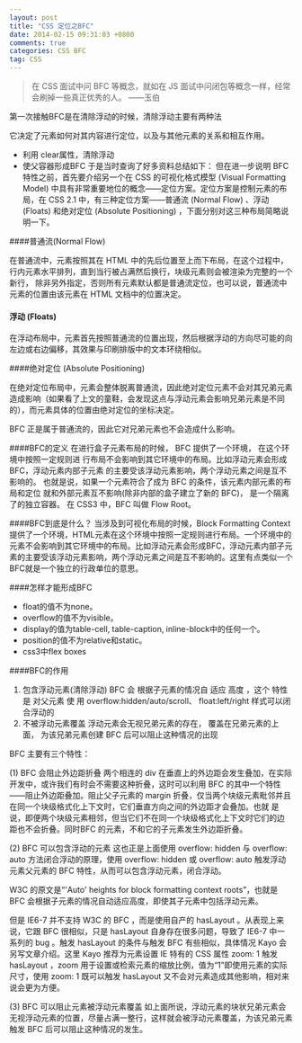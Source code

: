 ```yaml
---
layout: post
title: "CSS 定位之BFC"
date: 2014-02-15 09:31:03 +0800
comments: true
categories: CSS BFC
tag: CSS
---
```

> 在 CSS 面试中问 BFC 等概念，就如在 JS 面试中问闭包等概念一样，经常会刷掉一些真正优秀的人。 ——玉伯

第一次接触BFC是在清除浮动的时候，清除浮动主要有两种法

它决定了元素如何对其内容进行定位，以及与其他元素的关系和相互作用。
- 利用 clear属性，清除浮动
- 使父容器形成BFC
于是当时查询了好多资料总结如下：
但在进一步说明 BFC 特性之前，首先要介绍另一个在 CSS 的可视化格式模型 (Visual Formatting Model) 中具有非常重要地位的概念——定位方案。定位方案是控制元素的布局，在 CSS 2.1 中，有三种定位方案——普通流 (Normal Flow) 、浮动 (Floats) 和绝对定位 (Absolute Positioning) ，下面分别对这三种布局简略说明一下。

####普通流(Normal Flow)

在普通流中，元素按照其在 HTML 中的先后位置至上而下布局，在这个过程中，行内元素水平排列，直到当行被占满然后换行，块级元素则会被渲染为完整的一个新行， 除非另外指定，否则所有元素默认都是普通流定位，也可以说，普通流中元素的位置由该元素在 HTML 文档中的位置决定。

#### 浮动 (Floats)

在浮动布局中，元素首先按照普通流的位置出现，然后根据浮动的方向尽可能的向左边或右边偏移，其效果与印刷排版中的文本环绕相似。

####绝对定位 (Absolute Positioning)

在绝对定位布局中，元素会整体脱离普通流，因此绝对定位元素不会对其兄弟元素造成影响（如果看了上文的童鞋，会发现这点与浮动元素会影响兄弟元素是不同的），而元素具体的位置由绝对定位的坐标决定。

BFC 正是属于普通流的，因此它对兄弟元素也不会造成什么影响。

####BFC的定义
在进行盒子元素布局的时候， BFC 提供了一个环境， 在这个环境中按照一定规则进
行布局不会影响到其它环境中的布局。比如浮动元素会形成 BFC，浮动元素内部子元素
的主要受该浮动元素影响，两个浮动元素之间是互不影响的。
也就是说，如果一个元素符合了成为 BFC 的条件，该元素内部元素的布局和定位
就和外部元素互不影响(除非内部的盒子建立了新的  BFC)， 是一个隔离了的独立容器。
在  CSS3  中，BFC  叫做  Flow Root。

####BFC到底是什么？
当涉及到可视化布局的时候，Block Formatting Context提供了一个环境，HTML元素在这个环境中按照一定规则进行布局。一个环境中的元素不会影响到其它环境中的布局。比如浮动元素会形成BFC，浮动元素内部子元素的主要受该浮动元素影响，两个浮动元素之间是互不影响的。这里有点类似一个BFC就是一个独立的行政单位的意思。

####怎样才能形成BFC

- float的值不为none。
- overflow的值不为visible。
- display的值为table-cell, table-caption, inline-block中的任何一个。
- position的值不为relative和static。
- css3中flex boxes

####BFC的作用

1.  包含浮动元素(清除浮动)
BFC 会 根据子元素的情况自 适应 高度 ，这个 特性 是 对父元素 使 用
overflow:hidden/auto/scroll、 float:left/right 样式可以闭合浮动的
2.  不被浮动元素覆盖
浮动元素会无视兄弟元素的存在， 覆盖在兄弟元素的上面， 为该兄弟元素创建
BFC 后可以阻止这种情况的出现



BFC 主要有三个特性：

(1) BFC 会阻止外边距折叠
两个相连的 div 在垂直上的外边距会发生叠加，在实际开发中，或许我们有时会不需要这种折叠，这时可以利用 BFC 的其中一个特性——阻止外边距叠加。阻止父子元素的 margin 折叠，仅当两个块级元素毗邻并且在同一个块级格式化上下文时，它们垂直方向之间的外边距才会叠加。也就
是说，即便两个块级元素相邻，但当它们不在同一个块级格式化上下文时它们的边
距也不会折叠。同时BFC 的元素，不和它的子元素发生外边距折叠。

(2) BFC 可以包含浮动的元素
这也正是上面使用 overflow: hidden 与 overflow: auto 方法闭合浮动的原理，使用 overflow: hidden 或 overflow: auto 触发浮动元素父元素的 BFC 特性，从而可以包含浮动元素，闭合浮动。

W3C 的原文是“'Auto' heights for block formatting context roots”，也就是 BFC 会根据子元素的情况自动适应高度，即使其子元素中包括浮动元素。

但是 IE6-7 并不支持 W3C 的 BFC ，而是使用自产的 hasLayout 。从表现上来说，它跟 BFC 很相似，只是 hasLayout 自身存在很多问题，导致了 IE6-7 中一系列的 bug 。触发 hasLayout 的条件与触发 BFC 有些相似，具体情况 Kayo 会另写文章介绍。这里 Kayo 推荐为元素设置 IE 特有的 CSS 属性 zoom: 1 触发 hasLayout ，zoom 用于设置或检索元素的缩放比例，值为“1”即使用元素的实际尺寸，使用 zoom: 1 既可以触发 hasLayout 又不会对元素造成其他影响，相对来说会更为方便。

(3) BFC 可以阻止元素被浮动元素覆盖
如上面所说，浮动元素的块状兄弟元素会无视浮动元素的位置，尽量占满一整行，这样就会被浮动元素覆盖，为该兄弟元素触发 BFC 后可以阻止这种情况的发生。

